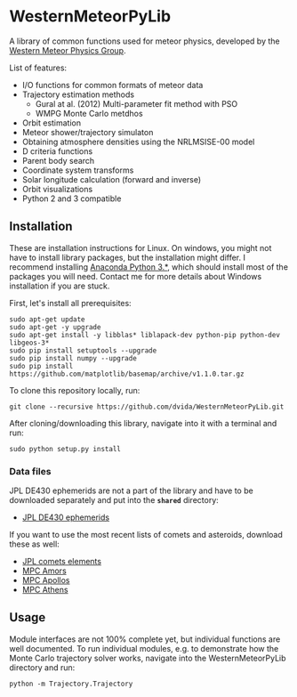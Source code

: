 # WesternMeteorPyLib

A library of common functions used for meteor physics, developed by the [Western Meteor Physics Group](http://meteor.uwo.ca/).

List of features:

 * I/O functions for common formats of meteor data
 * Trajectory estimation methods
   * Gural at al. (2012) Multi-parameter fit method with PSO
   * WMPG Monte Carlo metdhos
 * Orbit estimation
 * Meteor shower/trajectory simulaton
 * Obtaining atmosphere densities using the NRLMSISE-00 model
 * D criteria functions
 * Parent body search
 * Coordinate system transforms
 * Solar longitude calculation (forward and inverse)
 * Orbit visualizations
 * Python 2 and 3 compatible



## Installation
These are installation instructions for Linux. On windows, you might not have to install library packages, but the installation might differ. I recommend installing [Anaconda Python 3.*](https://www.anaconda.com/download/#linux), which should install most of the packages you will need. Contact me for more details about Windows installation if you are stuck.


First, let's install all prerequisites:
```
sudo apt-get update
sudo apt-get -y upgrade
sudo apt-get install -y libblas* liblapack-dev python-pip python-dev libgeos-3*
sudo pip install setuptools --upgrade
sudo pip install numpy --upgrade
sudo pip install https://github.com/matplotlib/basemap/archive/v1.1.0.tar.gz
```


To clone this repository locally, run:

```
git clone --recursive https://github.com/dvida/WesternMeteorPyLib.git
```

After cloning/downloading this library, navigate into it with a terminal and run:

```
sudo python setup.py install
```


### Data files

JPL DE430 ephemerids are not a part of the library and have to be downloaded separately and put into the **`shared`** directory:

 * [JPL DE430 ephemerids](https://naif.jpl.nasa.gov/pub/naif/generic_kernels/spk/planets/de430.bsp)


If you want to use the most recent lists of comets and asteroids, download these as well:

 * [JPL comets elements](https://ssd.jpl.nasa.gov/dat/ELEMENTS.COMET)
 * [MPC Amors](http://cgi.minorplanetcenter.net/cgi-bin/textversion.cgi?f=lists/Amors.html)
 * [MPC Apollos](http://cgi.minorplanetcenter.net/cgi-bin/textversion.cgi?f=lists/Apollos.html)
 * [MPC Athens](http://cgi.minorplanetcenter.net/cgi-bin/textversion.cgi?f=lists/Atens.html)


## Usage

Module interfaces are not 100% complete yet, but individual functions are well documented. To run individual modules, e.g. to demonstrate how the Monte Carlo trajectory solver works, navigate into the WesternMeteorPyLib directory and run:

```
python -m Trajectory.Trajectory
```